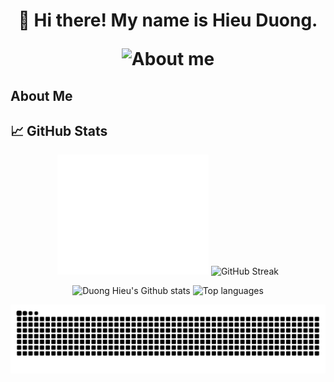 <h1>
  <p align="center">
    👋 Hi there! My name is Hieu Duong.
  </p>
  
  <p align="center">
    <img src="https://readme-typing-svg.demolab.com?font=Fira+Code&pause=1000&center=true&vCenter=true&random=false&width=450&lines=I+am+learning+to+be+a+Game+Developer." alt="About me"/>
  </p>
</h1>

## About Me

## 📈 GitHub Stats

<p align="center">
  <img width="48%" src="./github-metrics.svg" alt="Metrics"/>
  <img width="48%" src="https://streak-stats.demolab.com/?user=duonghieu0712z&theme=tokyonight" alt="GitHub Streak"/>
</p>

<p align="center">
  <img height="192px" src="https://github-readme-stats.vercel.app/api?username=duonghieu0712z&theme=transparent&show_icons=true" alt="Duong Hieu's Github stats"/>
  <img height="192px" src="https://github-readme-stats.vercel.app/api/top-langs?username=duonghieu0712z&layout=compact&theme=transparent" alt="Top languages"/>
</p>

<p align="center">
  <picture>
    <source media="(prefers-color-scheme: dark)" srcset="https://raw.githubusercontent.com/duonghieu0712z/duonghieu0712z/output/github-snake-dark.svg">
    <source media="(prefers-color-scheme: light)" srcset="https://raw.githubusercontent.com/duonghieu0712z/duonghieu0712z/output/github-snake.svg">
    <img alt="github contribution grid snake animation" src="https://raw.githubusercontent.com/duonghieu0712z/duonghieu0712z/output/github-snake.svg">
  </picture>
</p>
